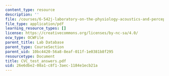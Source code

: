 ```yaml
---
content_type: resource
description: ''
file: /courses/6-542j-laboratory-on-the-physiology-acoustics-and-perception-of-speech-fall-2005/26e6dbe208a1c8f13aec1184e1ecb21a_CVC_test_answers.pdf
file_type: application/pdf
learning_resource_types: []
license: https://creativecommons.org/licenses/by-nc-sa/4.0/
ocw_type: OCWFile
parent_title: Lab Database
parent_type: CourseSection
parent_uid: 10bc4420-56a8-8eaf-011f-1e0381b8f295
resourcetype: Document
title: CVC_test_answers.pdf
uid: 26e6dbe2-08a1-c8f1-3aec-1184e1ecb21a
---
```

